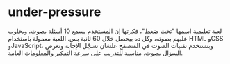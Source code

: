 # under-pressure
لعبة تعليمية اسمها "تحت ضغط"، فكرتها إن المستخدم يسمع 10 أسئلة بصوت، ويجاوب عليهم بصوته، وكل ده بيحصل خلال 60 ثانية بس.   اللعبة معمولة باستخدام HTML وCSS وJavaScript، وبتستخدم تقنيات الصوت في المتصفح علشان تسجّل الإجابة وتعرض السؤال بصوت.   مناسبة للتدريب على سرعة التفكير والمعلومات العامة.
